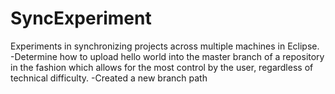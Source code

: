 # SyncExperiment
Experiments in synchronizing projects across multiple machines in Eclipse. 
-Determine how to upload hello world into the master branch of a repository in the fashion which allows for the most control by the user, regardless of technical difficulty. 
-Created a new branch path 
